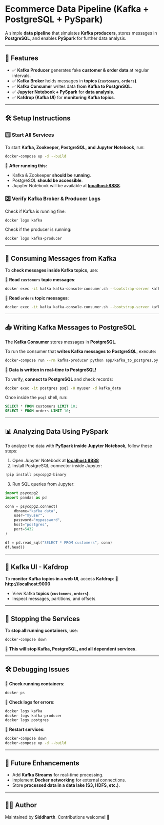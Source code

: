 # **Ecommerce Data Pipeline (Kafka + PostgreSQL + PySpark)**

A simple **data pipeline** that simulates **Kafka producers**, stores messages in **PostgreSQL**, and enables **PySpark** for further data analysis.

---

## **🚀 Features**
- ✅ **Kafka Producer** generates fake **customer & order data** at regular intervals.
- ✅ **Kafka Broker** holds messages in **topics (`customers`, `orders`)**.
- ✅ **Kafka Consumer** writes data **from Kafka to PostgreSQL**.
- ✅ **Jupyter Notebook + PySpark** for **data analysis**.
- ✅ **Kafdrop (Kafka UI)** for **monitoring Kafka topics**.

---

## **🛠 Setup Instructions**

### **1️⃣ Start All Services**
To start **Kafka, Zookeeper, PostgreSQL, and Jupyter Notebook**, run:
```bash
docker-compose up -d --build
```
📌 **After running this:**
- Kafka & Zookeeper **should be running**.
- PostgreSQL **should be accessible**.
- Jupyter Notebook will be available at **[localhost:8888](http://localhost:8888)**.

### **2️⃣ Verify Kafka Broker & Producer Logs**
Check if Kafka is running fine:
```bash
docker logs kafka
```
Check if the producer is running:
```bash
docker logs kafka-producer
```

---

## **📩 Consuming Messages from Kafka**
To **check messages inside Kafka topics**, use:

📌 **Read `customers` topic messages**:
```bash
docker exec -it kafka kafka-console-consumer.sh --bootstrap-server kafka:9092 --topic customers --from-beginning
```
📌 **Read `orders` topic messages**:
```bash
docker exec -it kafka kafka-console-consumer.sh --bootstrap-server kafka:9092 --topic orders --from-beginning
```

---

## **📥 Writing Kafka Messages to PostgreSQL**
The **Kafka Consumer** stores messages in **PostgreSQL**.

To run the consumer that **writes Kafka messages to PostgreSQL**, execute:
```bash
docker-compose run --rm kafka-producer python app/kafka_to_postgres.py
```
📌 **Data is written in real-time to PostgreSQL!**

To verify, **connect to PostgreSQL** and check records:
```bash
docker exec -it postgres psql -U myuser -d kafka_data
```
Once inside the `psql` shell, run:
```sql
SELECT * FROM customers LIMIT 10;
SELECT * FROM orders LIMIT 10;
```

---

## **📊 Analyzing Data Using PySpark**
To analyze the data with **PySpark inside Jupyter Notebook**, follow these steps:

1. Open Jupyter Notebook at **[localhost:8888](http://localhost:8888)**
2. Install PostgreSQL connector inside Jupyter:
```python
!pip install psycopg2-binary
```
3. Run SQL queries from Jupyter:
```python
import psycopg2
import pandas as pd

conn = psycopg2.connect(
    dbname="kafka_data",
    user="myuser",
    password="mypassword",
    host="postgres",
    port=5432
)

df = pd.read_sql("SELECT * FROM customers", conn)
df.head()
```

---

## **📡 Kafka UI - Kafdrop**
To **monitor Kafka topics in a web UI**, access **Kafdrop**:
🔗 **[http://localhost:9000](http://localhost:9000)**

- View Kafka **topics (`customers`, `orders`)**.
- Inspect messages, partitions, and offsets.

---

## **🛑 Stopping the Services**
To **stop all running containers**, use:
```bash
docker-compose down
```
📌 **This will stop Kafka, PostgreSQL, and all dependent services.**

---

## **🛠 Debugging Issues**

🔹 **Check running containers**:
```bash
docker ps
```
🔹 **Check logs for errors**:
```bash
docker logs kafka
docker logs kafka-producer
docker logs postgres
```
🔹 **Restart services**:
```bash
docker-compose down
docker-compose up -d --build
```

---

## **📌 Future Enhancements**
- Add **Kafka Streams** for real-time processing.
- Implement **Docker networking** for external connections.
- Store **processed data in a data lake (S3, HDFS, etc.)**.

---

## **👨‍💻 Author**
Maintained by **Siddharth**. Contributions welcome! 🚀

